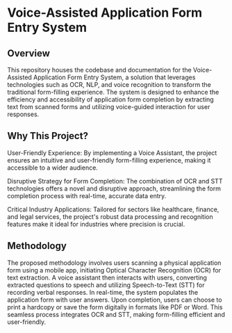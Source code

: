 # Voice-Assisted Application Form Entry System

## Overview 
This repository houses the codebase and documentation for the Voice-Assisted Application Form Entry System, a solution that leverages technologies such as OCR, NLP, and voice recognition to transform the traditional form-filling experience. The system is designed to enhance the efficiency and accessibility of application form completion by extracting text from scanned forms and utilizing voice-guided interaction for user responses.

## Why This Project?
User-Friendly Experience: By implementing a Voice Assistant, the project ensures an intuitive and user-friendly form-filling experience, making it accessible to a wider audience.

Disruptive Strategy for Form Completion: The combination of OCR and STT technologies offers a novel and disruptive approach, streamlining the form completion process with real-time, accurate data entry.

Critical Industry Applications: Tailored for sectors like healthcare, finance, and legal services, the project's robust data processing and recognition features make it ideal for industries where precision is crucial.

## Methodology
The proposed methodology involves users scanning a physical application form using a mobile app, initiating Optical Character Recognition (OCR) for text extraction. A voice assistant then interacts with users, converting extracted questions to speech and utilizing Speech-to-Text (STT) for recording verbal responses. In real-time, the system populates the application form with user answers. Upon completion, users can choose to print a hardcopy or save the form digitally in formats like PDF or Word. This seamless process integrates OCR and STT, making form-filling efficient and user-friendly.

